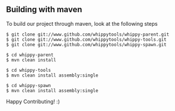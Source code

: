 ## Building with maven

To build our project through maven, look at the following steps 

```
$ git clone git://www.github.com/whippytools/whippy-parent.git
$ git clone git://www.github.com/whippytools/whippy-tools.git
$ git clone git://www.github.com/whippytools/whippy-spawn.git
```

```
$ cd whippy-parent
$ mvn clean install
```

```
$ cd whippy-tools
$ mvn clean install assembly:single
```

```
$ cd whippy-spawn
$ mvn clean install assembly:single
```

Happy Contributing! :)